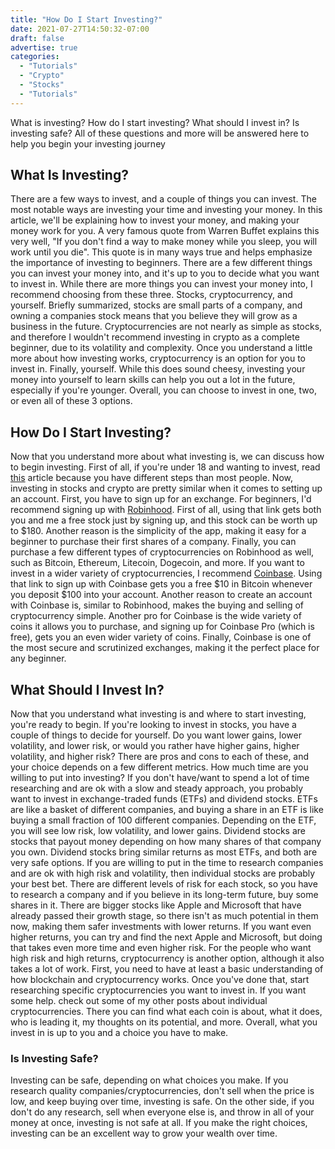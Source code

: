 ```yaml
---
title: "How Do I Start Investing?"
date: 2021-07-27T14:50:32-07:00
draft: false
advertise: true
categories:
  - "Tutorials"
  - "Crypto"
  - "Stocks"
  - "Tutorials"
---
```



What is investing? How do I start investing? What should I invest in? Is investing safe? All of these questions and more will be answered here to help you begin your investing journey

## What Is Investing?

There are a few ways to invest, and a couple of things you can invest. The most notable ways are investing your time and investing your money. In this article, we'll be explaining how to invest your money, and making your money work for you. A very famous quote from Warren Buffet explains this very well, "If you don't find a way to make money while you sleep, you will work until you die". This quote is in many ways true and helps emphasize the importance of investing to beginners. There are a few different things you can invest your money into, and it's up to you to decide what you want to invest in. While there are more things you can invest your money into, I recommend choosing from these three. Stocks, cryptocurrency, and yourself. Briefly summarized, stocks are small parts of a company, and owning a companies stock means that you believe they will grow as a business in the future. Cryptocurrencies are not nearly as simple as stocks, and therefore I wouldn't recommend investing in crypto as a complete beginner, due to its volatility and complexity. Once you understand a little more about how investing works, cryptocurrency is an option for you to invest in. Finally, yourself. While this does sound cheesy, investing your money into yourself to learn skills can help you out a lot in the future, especially if you're younger. Overall, you can choose to invest in one, two, or even all of these 3 options.

## How Do I Start Investing?

Now that you understand more about what investing is, we can discuss how to begin investing. First of all, if you're under 18 and wanting to invest, read [this](https://investing-help.com/posts/how-to-invest-under-18/) article because you have different steps than most people. Now, investing in stocks and crypto are pretty similar when it comes to setting up an account. First, you have to sign up for an exchange. For beginners, I'd recommend signing up with [Robinhood](https://join.robinhood.com/seanb710/). First of all, using that link gets both you and me a free stock just by signing up, and this stock can be worth up to $180. Another reason is the simplicity of the app, making it easy for a beginner to purchase their first shares of a company. Finally, you can purchase a few different types of cryptocurrencies on Robinhood as well, such as Bitcoin, Ethereum, Litecoin, Dogecoin, and more. If you want to invest in a wider variety of cryptocurrencies, I recommend [Coinbase](https://www.coinbase.com/join/bridge_p9a?src=android-link). Using that link to sign up with Coinbase gets you a free $10 in Bitcoin whenever you deposit $100 into your account. Another reason to create an account with Coinbase is, similar to Robinhood, makes the buying and selling of cryptocurrency simple. Another pro for Coinbase is the wide variety of coins it allows you to purchase, and signing up for Coinbase Pro (which is free), gets you an even wider variety of coins. Finally, Coinbase is one of the most secure and scrutinized exchanges, making it the perfect place for any beginner.

## What Should I Invest In?

Now that you understand what investing is and where to start investing, you're ready to begin. If you're looking to invest in stocks, you have a couple of things to decide for yourself. Do you want lower gains, lower volatility, and lower risk, or would you rather have higher gains, higher volatility, and higher risk? There are pros and cons to each of these, and your choice depends on a few different metrics. How much time are you willing to put into investing? If you don't have/want to spend a lot of time researching and are ok with a slow and steady approach, you probably want to invest in exchange-traded funds (ETFs) and dividend stocks. ETFs are like a basket of different companies, and buying a share in an ETF is like buying a small fraction of 100 different companies. Depending on the ETF, you will see low risk, low volatility, and lower gains. Dividend stocks are stocks that payout money depending on how many shares of that company you own. Dividend stocks bring similar returns as most ETFs, and both are very safe options. If you are willing to put in the time to research companies and are ok with high risk and volatility, then individual stocks are probably your best bet. There are different levels of risk for each stock, so you have to research a company and if you believe in its long-term future, buy some shares in it. There are bigger stocks like Apple and Microsoft that have already passed their growth stage, so there isn't as much potential in them now, making them safer investments with lower returns. If you want even higher returns, you can try and find the next Apple and Microsoft, but doing that takes even more time and even higher risk. For the people who want high risk and high returns, cryptocurrency is another option, although it also takes a lot of work. First, you need to have at least a basic understanding of how blockchain and cryptocurrency works. Once you've done that, start researching specific cryptocurrencies you want to invest in. If you want some help. check out some of my other posts about individual cryptocurrencies. There you can find what each coin is about, what it does, who is leading it, my thoughts on its potential, and more. Overall, what you invest in is up to you and a choice you have to make.

### Is Investing Safe?

Investing can be safe, depending on what choices you make. If you research quality companies/cryptocurrencies, don't sell when the price is low, and keep buying over time, investing is safe. On the other side, if you don't do any research, sell when everyone else is, and throw in all of your money at once, investing is not safe at all. If you make the right choices, investing can be an excellent way to grow your wealth over time.

